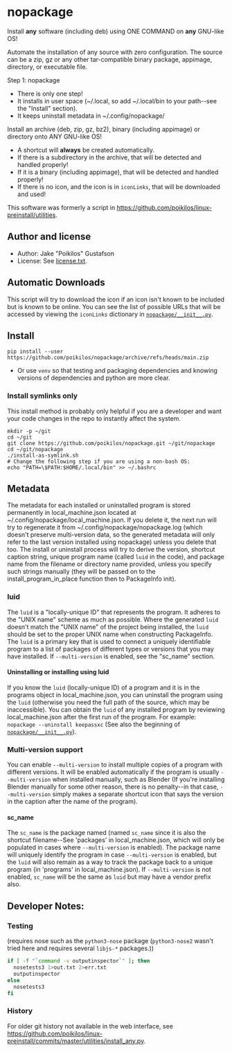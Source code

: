 # nopackage
Install **any** software (including deb) using ONE COMMAND on **any** GNU-like OS!

Automate the installation of any source with zero configuration. The
source can be a zip, gz or any other tar-compatible binary package,
appimage, directory, or executable file.

Step 1: nopackage <packagename>
- There is only one step!
- It installs in user space (~/.local, so add ~/.local/bin to your path--see the "Install" section).
- It keeps uninstall metadata in ~/.config/nopackage/

Install an archive (deb, zip, gz, bz2), binary (including appimage) or directory onto ANY GNU-like OS!
- A shortcut will **always** be created automatically.
- If there is a subdirectory in the archive, that will be detected and handled properly!
- If it is a binary (including appimage), that will be detected and handled properly!
- If there is no icon, and the icon is in `iconLinks`, that will be downloaded and used!

This software was formerly a script in <https://github.com/poikilos/linux-preinstall/utilities>.


## Author and license
- Author: Jake "Poikilos" Gustafson
- License: See [license.txt](license.txt).


## Automatic Downloads
This script will try to download the icon if an icon isn't known to be
included but is known to be online. You can see the list of possible
URLs that will be accessed by viewing the `iconLinks` dictionary in
[`nopackage/__init__.py`](nopackage/__init__.py).


## Install
```
pip install --user https://github.com/poikilos/nopackage/archive/refs/heads/main.zip
```
- Or use `venv` so that testing and packaging dependencies and knowing versions of dependencies and python are more clear.

### Install symlinks only
This install method is probably only helpful if you are a developer and
want your code changes in the repo to instantly affect the system.
```
mkdir -p ~/git
cd ~/git
git clone https://github.com/poikilos/nopackage.git ~/git/nopackage
cd ~/git/nopackage
./install-as-symlink.sh
# Change the following step if you are using a non-bash OS:
echo "PATH=\$PATH:$HOME/.local/bin" >> ~/.bashrc
```


## Metadata
The metadata for each installed or uninstalled program is stored
permanently in local_machine.json located at
~/.config/nopackage/local_machine.json. If you delete it, the next
run will try to regenerate it from
~/.config/nopackage/nopackage.log (which doesn't preserve
multi-version data, so the generated metadata will only refer to the
last version installed using nopackage) unless you delete that too.
The install or uninstall process will try to derive the version,
shortcut caption string, unique program name (called `luid` in the
code), and package name from the filename or directory name provided,
unless you specify such strings manually (they will be passed on to the
install_program_in_place function then to PackageInfo init).

### luid
The `luid` is a "locally-unique ID" that represents the program. It
adheres to the "UNIX name" scheme as much as possible. Where the
generated `luid` doesn't match the "UNIX name" of the project being
installed, the `luid` should be set to the proper UNIX name when
constructing PackageInfo. The `luid` is a primary key that is used to
connect a uniquely identifiable program to a list of packages of
different types or versions that you may have installed. If
`--multi-version` is enabled, see the "sc_name" section.

#### Uninstalling or installing using luid
If you know the `luid` (locally-unique ID) of a program and it is in the
programs object in local_machine.json, you can uninstall the program
using the `luid` (otherwise you need the full path of the source, which
may be inaccessible). You can obtain the `luid` of any installed program
by reviewing local_machine.json after the first run of the program. For
example: `nopackage --uninstall keepassxc` (See also the beginning of
[`nopackage/__init__.py`](nopackage/__init__.py)).

### Multi-version support
You can enable `--multi-version` to install multiple copies of a program
with different versions. It will be enabled automatically if the
program is usually `--multi-version` when installed manually, such as
Blender (If you're installing Blender manually for some other reason,
there is no penalty--in that case, `--multi-version` simply makes a
separate shortcut icon that says the version in the caption after the
name of the program).

#### sc_name
The `sc_name` is the package named (named `sc_name` since it is also the
shortcut filename--See 'packages' in local_machine.json, which will
only be populated in cases where `--multi-version` is enabled). The package
name will uniquely identify the program in case `--multi-version` is
enabled, but the `luid` will also remain as a way to track the package
back to a unique program (in 'programs' in local_machine.json). If
`--multi-version` is not enabled, `sc_name` will be the same as `luid`
but may have a vendor prefix also.


## Developer Notes:
### Testing
(requires nose such as the `python3-nose` package (`python3-nose2` wasn't tried here and requires several `libjs-*` packages.))
```bash
if [ -f "`command -v outputinspector`" ]; then
  nosetests3 1>out.txt 2>err.txt
  outputinspector
else
  nosetests3
fi
```

### History

For older git history not available in the web interface, see
<https://github.com/poikilos/linux-preinstall/commits/master/utilities/install_any.py>.
